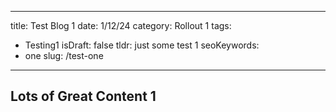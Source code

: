 ---
title: Test Blog 1
date: 1/12/24
category: Rollout 1
tags: 
  - Testing1
isDraft: false
tldr: just some test 1
seoKeywords: 
 - one
slug: /test-one
----

## Lots of Great Content 1